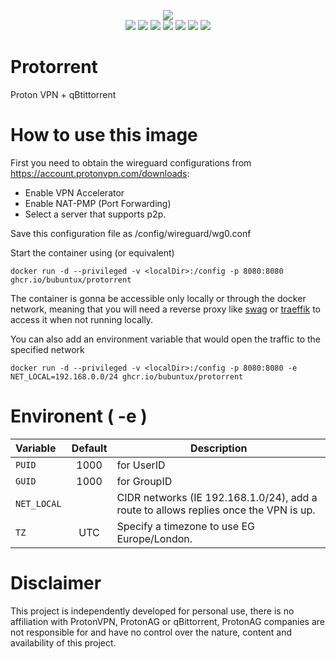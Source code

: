 <p align="center">
    <a href="https://github.com/bubuntux/protorrent"><img src="https://raw.githubusercontent.com/bubuntux/protorrent/main/.github/header.png"/></a>
    </br>
    <a href="https://github.com/bubuntux/protorrent/blob/master/LICENSE"><img src="https://badgen.net/github/license/bubuntux/protorrent?color=cyan"/></a>
    <a href="https://hub.docker.com/r/bubuntux/protorrent/"><img src="https://badgen.net/docker/size/bubuntux/protorrent?icon=docker&label=size"/></a>
    <a href="https://hub.docker.com/r/bubuntux/protorrent/"><img src="https://badgen.net/docker/pulls/bubuntux/protorrent?icon=docker&label=pulls"/></a>
    <a href="https://hub.docker.com/r/bubuntux/protorrent/"><img src="https://badgen.net/docker/stars/bubuntux/protorrent?icon=docker&label=stars"/></a>
    <a href="https://github.com/bubuntux/protorrent"><img src="https://badgen.net/github/forks/bubuntux/protorrent?icon=github&label=forks&color=black"/></a>
    <a href="https://github.com/bubuntux/protorrent"><img src="https://badgen.net/github/stars/bubuntux/protorrent?icon=github&label=stars&color=black"/></a>
    <a href="https://github.com/bubuntux/protorrent/actions/workflows/docker-image-ci.yml"><img src="https://github.com/bubuntux/protorrent/actions/workflows/docker-image-ci.yml/badge.svg?branch=main"/></a>
</p>

# Protorrent
Proton VPN + qBtittorrent

# How to use this image
First you need to obtain the wireguard configurations from https://account.protonvpn.com/downloads: 
- Enable VPN Accelerator
- Enable NAT-PMP (Port Forwarding)
- Select a server that supports p2p.
  
Save this configuration file as /config/wireguard/wg0.conf

Start the container using (or equivalent)  

    docker run -d --privileged -v <localDir>:/config -p 8080:8080 ghcr.io/bubuntux/protorrent

The container is gonna be accessible only locally or through the docker network, meaning that you will need a reverse proxy like [swag](https://github.com/linuxserver/docker-swag) or [traeffik](https://doc.traefik.io/traefik/providers/docker/) to access it when not running locally.

You can also add an environment variable that would open the traffic to the specified network
    
    docker run -d --privileged -v <localDir>:/config -p 8080:8080 -e NET_LOCAL=192.168.0.0/24 ghcr.io/bubuntux/protorrent

# Environent ( -e )

|                 Variable                 |    Default     | Description |
|:-----------------------------------------|:--------------:| --- |
|                 `PUID`                |        1000    |   for UserID |
|                 `GUID`                |        1000    |   for GroupID |
|               `NET_LOCAL`               |          | CIDR networks (IE 192.168.1.0/24), add a route to allows replies once the VPN is up.
|                   `TZ`                  |               UTC             | Specify a timezone to use EG Europe/London.


# Disclaimer 
This project is independently developed for personal use, there is no affiliation with ProtonVPN, ProtonAG or qBittorrent,
ProtonAG companies are not responsible for and have no control over the nature, content and availability of this project.
